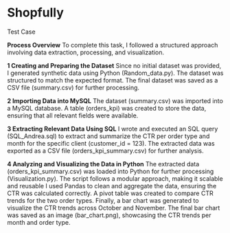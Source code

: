 # Shopfully
Test Case

**Process Overview**
To complete this task, I followed a structured approach involving data extraction, processing, and visualization.

**1️ Creating and Preparing the Dataset**
Since no initial dataset was provided, I generated synthetic data using Python (Random_data.py).
The dataset was structured to match the expected format.
The final dataset was saved as a CSV file (summary.csv) for further processing.

**2️ Importing Data into MySQL**
The dataset (summary.csv) was imported into a MySQL database.
A table (orders_kpi) was created to store the data, ensuring that all relevant fields were available.

**3️ Extracting Relevant Data Using SQL**
I wrote and executed an SQL query (SQL_Andrea.sql) to extract and summarize the CTR per order type and month for the specific client (customer_id = 123).
The extracted data was exported as a CSV file (orders_kpi_summary.csv) for further analysis.

**4️ Analyzing and Visualizing the Data in Python**
The extracted data (orders_kpi_summary.csv) was loaded into Python for further processing (Visualization.py).
The script follows a modular approach, making it scalable and reusable
I used Pandas to clean and aggregate the data, ensuring the CTR was calculated correctly.
A pivot table was created to compare CTR trends for the two order types.
Finally, a bar chart was generated to visualize the CTR trends across October and November.
The final bar chart was saved as an image (bar_chart.png), showcasing the CTR trends per month and order type.
